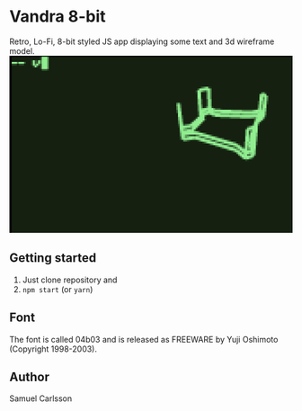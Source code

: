 # Vandra 8-bit
Retro, Lo-Fi, 8-bit styled JS app displaying some text and 
3d wireframe model.
![screenshot](screenshots/1.gif)
## Getting started
1. Just clone repository and 
2. `npm start` (or `yarn`)

## Font 
The font is called 04b03 and is released as FREEWARE by Yuji Oshimoto (Copyright 1998-2003).

## Author
Samuel Carlsson
